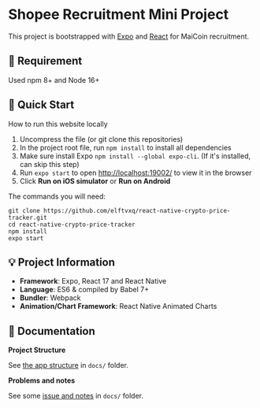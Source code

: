 # Shopee Recruitment Mini Project

This project is bootstrapped with [Expo](https://docs.expo.dev/) and [React](https://reactjs.org/) for MaiCoin recruitment.

## :mount_fuji: Requirement

Used npm 8+ and Node 16+

## :green_book: Quick Start

How to run this website locally

1. Uncompress the file (or git clone this repositories)
2. In the project root file, run `npm install` to install all dependencies
3. Make sure install Expo `npm install --global expo-cli`. (If it's installed, can skip this step)
4. Run `expo start` to open [http://localhost:19002/](http://localhost:19002/) to view it in the browser
5. Click **Run on iOS simulator** or **Run on Android**

The commands you will need:

```
git clone https://github.com/elftvxq/react-native-crypto-price-tracker.git
cd react-native-crypto-price-tracker
npm install
expo start
```

## :bulb: Project Information

- **Framework**: Expo, React 17 and React Native
- **Language**: ES6 & compiled by Babel 7+
- **Bundler**: Webpack
- **Animation/Chart Framework**: React Native Animated Charts

## :jack_o_lantern: Documentation

**Project Structure**

See [the app structure](docs/structure.md) in `docs/` folder.

**Problems and notes**

See some [issue and notes](docs/problems-and-notes.md) in `docs/` folder.
